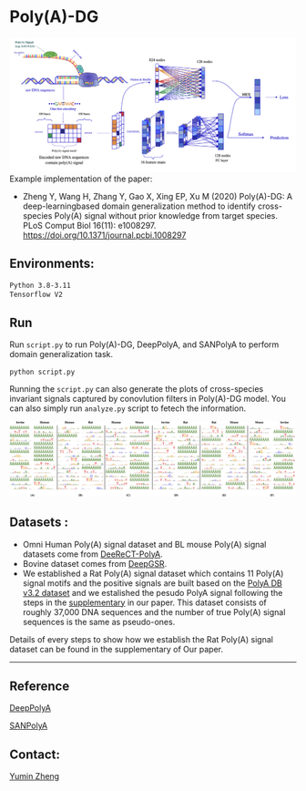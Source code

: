 # Poly(A)-DG
![Poly(A)-DG](workflow.png)
Example implementation of the paper:

- Zheng Y, Wang H, Zhang Y, Gao X, Xing EP, Xu M (2020) Poly(A)-DG: A deep-learningbased domain generalization method to identify cross-species Poly(A) signal without prior knowledge from target species. PLoS Comput Biol 16(11): e1008297. https://doi.org/10.1371/journal.pcbi.1008297



## Environments:

```
Python 3.8-3.11
Tensorflow V2
```

## Run

Run `script.py` to run Poly(A)-DG, DeepPolyA, and SANPolyA to perform domain generalization task. 

```
python script.py
```

Running the `script.py` can also generate the plots of cross-species invariant signals captured by conovlution filters in Poly(A)-DG model. You can also simply run `analyze.py` script to fetech the information.

![cross-species invariant signals](signal_captured_by_CNN_filters.png)

## Datasets :

- Omni Human Poly(A) signal dataset and BL mouse Poly(A) signal datasets come from [DeeReCT-PolyA](https://github.com/likesum/DeeReCT-PolyA). 
- Bovine dataset comes from [DeepGSR](https://academic.oup.com/bioinformatics/article/35/7/1125/5089227). 
- We established a Rat Poly(A) signal dataset which contains 11 Poly(A) signal motifs and the positive signals are built based on the [PolyA DB v3.2 dataset](https://genome.cshlp.org/content/28/10/1427) and we estalished the pesudo PolyA signal following the steps in the [supplementary](https://ndownloader.figstatic.com/files/25407799) in our paper. This dataset consists of roughly 37,000 DNA sequences and the number of true Poly(A) signal sequences is the same as pseudo-ones. 

Details of every steps to show how we establish the Rat Poly(A) signal dataset can be found in the supplementary of Our paper.

----

## Reference

[DeepPolyA](https://github.com/stella-gao/DeepPolyA)

[SANPolyA](https://github.com/yuht4/SANPolyA)

## Contact:

[Yumin Zheng](mailto:zhengyumin529@gmail.com)
